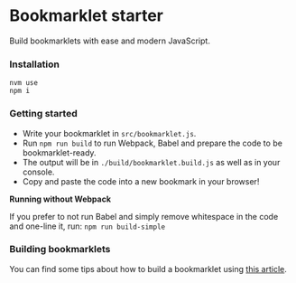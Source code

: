 # Bookmarklet starter

Build bookmarklets with ease and modern JavaScript.

### Installation

```
nvm use
npm i
```

### Getting started

* Write your bookmarklet in `src/bookmarklet.js`.
* Run `npm run build` to run Webpack, Babel and prepare the code to be bookmarklet-ready.
* The output will be in `./build/bookmarklet.build.js` as well as in your console.
* Copy and paste the code into a new bookmark in your browser!

**Running without Webpack**

If you prefer to not run Babel and simply remove whitespace in the code and one-line it, run: `npm run build-simple`

### Building bookmarklets

You can find some tips about how to build a bookmarklet using [this article](https://code.tutsplus.com/tutorials/create-bookmarklets-the-right-way--net-18154).